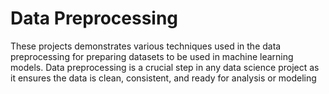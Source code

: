 # Data Preprocessing
These projects demonstrates various techniques used in the data preprocessing for preparing datasets to be used in machine learning models. Data preprocessing is a crucial step in any data science project as it ensures the data is clean, consistent, and ready for analysis or modeling


